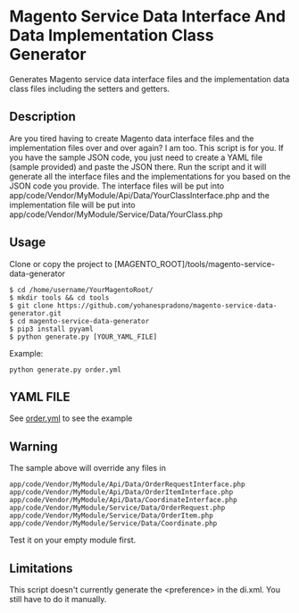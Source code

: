 # Magento Service Data Interface And Data Implementation Class Generator
Generates Magento service data interface files and the implementation data class files including the setters and getters.

## Description
Are you tired having to create Magento data interface files and the implementation files over and over again? I am too.
This script is for you. If you have the sample JSON code, you just need to create a YAML file (sample provided) and paste the JSON there.
Run the script and it will generate all the interface files and the implementations for you based on the JSON code you provide.
The interface files will be put into app/code/Vendor/MyModule/Api/Data/YourClassInterface.php and the implementation file will be put into app/code/Vendor/MyModule/Service/Data/YourClass.php

## Usage
Clone or copy the project to [MAGENTO_ROOT]/tools/magento-service-data-generator
```
$ cd /home/username/YourMagentoRoot/
$ mkdir tools && cd tools
$ git clone https://github.com/yohanespradono/magento-service-data-generator.git
$ cd magento-service-data-generator
$ pip3 install pyyaml
$ python generate.py [YOUR_YAML_FILE]
```

Example:

`python generate.py order.yml`


## YAML FILE
See [order.yml](order.yml) to see the example


## Warning
The sample above will override any files in
```
app/code/Vendor/MyModule/Api/Data/OrderRequestInterface.php
app/code/Vendor/MyModule/Api/Data/OrderItemInterface.php
app/code/Vendor/MyModule/Api/Data/CoordinateInterface.php
app/code/Vendor/MyModule/Service/Data/OrderRequest.php
app/code/Vendor/MyModule/Service/Data/OrderItem.php
app/code/Vendor/MyModule/Service/Data/Coordinate.php
```
Test it on your empty module first.

## Limitations
This script doesn't currently generate the \<preference\> in the di.xml. You still have to do it manually.

